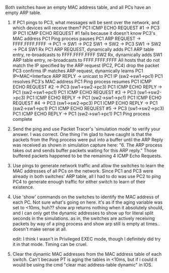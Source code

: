 Both switches have an empty MAC address table, and all PCs have an empty ARP table.

1. If PC1 pings to PC3, what messages will be sent over the network, and which devices will receive them?
    PC1 ICMP ECHO REQUEST #1 -> PC3 IP
    PC1 ICMP ECHO REQUEST #1 fails because it doesn't know PC3's MAC address
    PC1 Ping process pauses
    PC1 ARP REQUEST -> FFFF.FFFF.FFFF -> PC1 -> SW1 -> PC2
                                                    SW1 -> SW2 -> PC3
                                                    SW1 -> SW2 -> PC4
    SW1 Rx PC1 ARP REQUEST, dynamically adds PC1 ARP table entry, re-broadcasts to FFFF.FFFF.FFFF
    SW2 Rx, dynamically adds SW1 ARP table entry, re-broadcasts to FFFF.FFFF.FFFF
    All hosts that do not match the IP specified by the ARP request (PC2, PC4) drop the packet
    PC3 confirms IP matches ARP request, dynamically learns PC1 IP+MAC+Interface
    ARP REPLY -> unicast to PC1 IP (sw2->sw1->pc1)
    PC1 resolves PC3's MAC address
    PC1 Ping process resumes
    PC1 ICMP ECHO REQUEST #2 -> PC3 (sw1->sw2->pc3)
    PC1 ICMP ECHO REPLY -> PC1 (sw2->sw1->pc1)
    PC1 ICMP ECHO REQUEST #3 -> PC3 (sw1->sw2->pc3)
    PC1 ICMP ECHO REPLY -> PC1 (sw2->sw1->pc1)
    PC1 ICMP ECHO REQUEST #4 -> PC3 (sw1->sw2->pc3)
    PC1 ICMP ECHO REPLY -> PC1 (sw2->sw1->pc1)
    PC1 ICMP ECHO REQUEST #5 -> PC3 (sw1->sw2->pc3)
    PC1 ICMP ECHO REPLY -> PC1 (sw2->sw1->pc1)
    PC1 Ping process complete
    
2. Send the ping and use Packet Tracer's 'simulation mode' to verify your answer.
    I was correct. One thing I'm glad to have caught is that the packets from the Ping process were put into a buffer until the ARP Reply was received as shown in simulation capture here:
        "6. The ARP process takes out and sends buffer packets waiting for this ARP reply."
            Those buffered packets happened to be the remaining 4 ICMP Echo Requests.

3. Use pings to generate network traffic and allow the switches to learn the MAC addresses of all PCs on the network.
    Since PC1 and PC3 were already in both switches' ARP table, all I had to do was use PC2 to ping PC4 to generate enough traffic for either switch to learn of their existence.

4. Use 'show' commands on the switches to identify the MAC address of each PC.
    Not sure what's going on here. it's as if the aging variable was set to <10ms, huh?? show arp returns nothing when it absolutely should, and I can only get the dynamic addresses to show up for literal split seconds in the simulations. as in, the switches are actively receiving packets by way of a ping process and show arp still is empty at times.. doesn't make sense at all.

    edit: I think I wasn't in Privileged EXEC mode, though I definitely did try it in that mode. Timing can be cruel.

5. Clear the dynamic MAC addresses from the MAC address table of each switch.
    Can't because PT is aging the tables in <10ms, but if i could it would be using the cmd "clear mac address-table dynamic" in IOS.